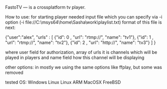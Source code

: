 FastoTV &mdash; is a crossplatform tv player. <br />

How to use:
for starting player needed input file which you can specify via -i option (-i file://C:\msys64\home\Sasha\work\playlist.txt)
format of this file is next:

{"user":"alex", 
"urls" : [
{"id": 0 , "url": "rtmp://", "name": "tv1"},
{"id": 1 , "url": "rtmp://", "name": "tv2"},
{"id": 2 , "url": "http://", "name": "tv3"}
]
}

where user field for authorization, array of urls it is channels which will be played in players and name field how this channel will be displaying 

other options:
in mostly we using the same options like ffplay, but some was removed

tested OS:
Windows
Linux 
Linux ARM
MacOSX
FreeBSD

